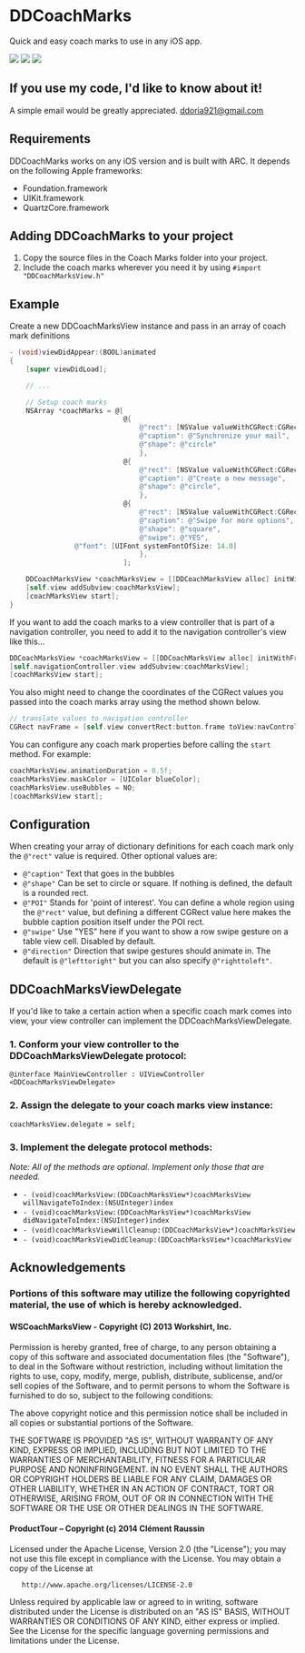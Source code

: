 DDCoachMarks
============

Quick and easy coach marks to use in any iOS app.

![](https://raw.githubusercontent.com/ddoria921/DDCoachMarks/master/Preview%20Images/preview1.png?token=3970871__eyJzY29wZSI6IlJhd0Jsb2I6ZGRvcmlhOTIxL0REQ29hY2hNYXJrcy9tYXN0ZXIvUHJldmlldyBJbWFnZXMvcHJldmlldzEucG5nIiwiZXhwaXJlcyI6MTM5NzMzMjE1NX0%3D--c7460ce128607c4887106c88f0572d75d593dae1)
![](https://raw.githubusercontent.com/ddoria921/DDCoachMarks/master/Preview%20Images/preview2.png?token=3970871__eyJzY29wZSI6IlJhd0Jsb2I6ZGRvcmlhOTIxL0REQ29hY2hNYXJrcy9tYXN0ZXIvUHJldmlldyBJbWFnZXMvcHJldmlldzIucG5nIiwiZXhwaXJlcyI6MTM5NzMzMjE3OH0%3D--436361979e62e3639c427b94c7d6804eab77d38b)
![](https://raw.githubusercontent.com/ddoria921/DDCoachMarks/master/Preview%20Images/preview3.png?token=3970871__eyJzY29wZSI6IlJhd0Jsb2I6ZGRvcmlhOTIxL0REQ29hY2hNYXJrcy9tYXN0ZXIvUHJldmlldyBJbWFnZXMvcHJldmlldzMucG5nIiwiZXhwaXJlcyI6MTM5NzMzMjE5NH0%3D--49ede964615a2980e484ad0ad53a295d5725c72a)

## If you use my code, I'd like to know about it!
A simple email would be greatly appreciated.
ddoria921@gmail.com

## Requirements
DDCoachMarks works on any iOS version and is built with ARC. It depends on the following Apple frameworks:

* Foundation.framework
* UIKit.framework
* QuartzCore.framework

## Adding DDCoachMarks to your project

1. Copy the source files in the Coach Marks folder into your project. 
2. Include the coach marks wherever you need it by using `#import "DDCoachMarksView.h"`

## Example
Create a new DDCoachMarksView instance and pass in an array of coach mark definitions

``` objective-c
- (void)viewDidAppear:(BOOL)animated 
{
	[super viewDidLoad];

	// ...

	// Setup coach marks
	NSArray *coachMarks = @[
                            @{
                                @"rect": [NSValue valueWithCGRect:CGRectMake(6, 24, 40, 40)],
                                @"caption": @"Synchronize your mail",
                                @"shape": @"circle"
                                },
                            @{
                                @"rect": [NSValue valueWithCGRect:CGRectMake(275, 24, 40, 40)],
                                @"caption": @"Create a new message",
                                @"shape": @"circle",
                                },
                            @{
                                @"rect": [NSValue valueWithCGRect:CGRectMake(0, 125, 320, 60)],
                                @"caption": @"Swipe for more options",
                                @"shape": @"square",
                                @"swipe": @"YES",
				@"font": [UIFont systemFontOfSize: 14.0]
                                },
                            ];

	DDCoachMarksView *coachMarksView = [[DDCoachMarksView alloc] initWithFrame:self.view.bounds coachMarks:coachMarks];
	[self.view addSubview:coachMarksView];
	[coachMarksView start];
}
``` 

If you want to add the coach marks to a view controller that is part of a navigation controller, you need to add it to the navigation controller's view like this...
```objective-c
DDCoachMarksView *coachMarksView = [[DDCoachMarksView alloc] initWithFrame:self.navigationController.view.bounds coachMarks:coachMarks];
[self.navigationController.view addSubview:coachMarksView];
[coachMarksView start];
```

You also might need to change the coordinates of the CGRect values you passed into the coach marks array using the method shown below.
```objective-c
// translate values to navigation controller
CGRect navFrame = [self.view convertRect:button.frame toView:navController.view];
```

You can configure any coach mark properties before calling the `start` method. For example:
```objective-c
coachMarksView.animationDuration = 0.5f;
coachMarksView.maskColor = [UIColor blueColor];
coachMarksView.useBubbles = NO;
[coachMarksView start];
```

## Configuration
When creating your array of dictionary definitions for each coach mark only the `@"rect"` value is required. 
Other optional values are:
* `@"caption"` 
Text that goes in the bubbles
* `@"shape"`
 Can be set to circle or square. If nothing is defined, the default is a rounded rect.
* `@"POI"`
 Stands for 'point of interest'. You can define a whole region using the `@"rect"` value, but defining a different CGRect value here makes the bubble caption position itself under the POI rect.
* `@"swipe"`
 Use "YES" here if you want to show a row swipe gesture on a table view cell. Disabled by default.
* `@"direction"`
 Direction that swipe gestures should animate in. The default is `@"lefttoright"` but you can also specify `@"righttoleft"`.

## DDCoachMarksViewDelegate

If you'd like to take a certain action when a specific coach mark comes into view, your view controller can implement the DDCoachMarksViewDelegate.

### 1. Conform your view controller to the DDCoachMarksViewDelegate protocol:

`@interface MainViewController : UIViewController <DDCoachMarksViewDelegate>`

### 2. Assign the delegate to your coach marks view instance:

`coachMarksView.delegate = self;`

### 3. Implement the delegate protocol methods:

*Note: All of the methods are optional. Implement only those that are needed.*

- `- (void)coachMarksView:(DDCoachMarksView*)coachMarksView willNavigateToIndex:(NSUInteger)index`
- `- (void)coachMarksView:(DDCoachMarksView*)coachMarksView didNavigateToIndex:(NSUInteger)index`
- `- (void)coachMarksViewWillCleanup:(DDCoachMarksView*)coachMarksView`
- `- (void)coachMarksViewDidCleanup:(DDCoachMarksView*)coachMarksView`

## Acknowledgements
### Portions of this software may utilize the following copyrighted material, the use of which is hereby acknowledged.

#### WSCoachMarksView - Copyright (C) 2013 Workshirt, Inc.

Permission is hereby granted, free of charge, to any person obtaining a copy of this software and associated documentation files (the "Software"), to deal in the Software without restriction, including without limitation the rights to use, copy, modify, merge, publish, distribute, sublicense, and/or sell copies of the Software, and to permit persons to whom the Software is furnished to do so, subject to the following conditions:

The above copyright notice and this permission notice shall be included in all copies or substantial portions of the Software.

THE SOFTWARE IS PROVIDED "AS IS", WITHOUT WARRANTY OF ANY KIND, EXPRESS OR IMPLIED, INCLUDING BUT NOT LIMITED TO THE WARRANTIES OF MERCHANTABILITY, FITNESS FOR A PARTICULAR PURPOSE AND NONINFRINGEMENT. IN NO EVENT SHALL THE AUTHORS OR COPYRIGHT HOLDERS BE LIABLE FOR ANY CLAIM, DAMAGES OR OTHER LIABILITY, WHETHER IN AN ACTION OF CONTRACT, TORT OR OTHERWISE, ARISING FROM, OUT OF OR IN CONNECTION WITH THE SOFTWARE OR THE USE OR OTHER DEALINGS IN THE SOFTWARE.

#### ProductTour –  Copyright (c) 2014 Clément Raussin

Licensed under the Apache License, Version 2.0 (the "License"); you may not use this file except in compliance with the License. You may obtain a copy of the License at

       http://www.apache.org/licenses/LICENSE-2.0

Unless required by applicable law or agreed to in writing, software distributed under the License is distributed on an "AS IS" BASIS, WITHOUT WARRANTIES OR CONDITIONS OF ANY KIND, either express or implied. See the License for the specific language governing permissions and limitations under the License.
